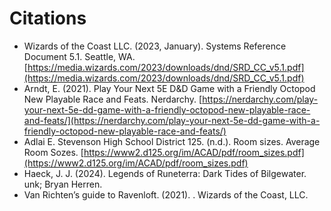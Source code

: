# Citations

- Wizards of the Coast LLC. (2023, January). Systems Reference Document 5.1. Seattle, WA. [https://media.wizards.com/2023/downloads/dnd/SRD_CC_v5.1.pdf](https://media.wizards.com/2023/downloads/dnd/SRD_CC_v5.1.pdf)
- Arndt, E. (2021). Play Your Next 5E D&D Game with a Friendly Octopod New Playable Race and Feats. Nerdarchy. [https://nerdarchy.com/play-your-next-5e-dd-game-with-a-friendly-octopod-new-playable-race-and-feats/](https://nerdarchy.com/play-your-next-5e-dd-game-with-a-friendly-octopod-new-playable-race-and-feats/)
- Adlai E. Stevenson High School District 125. (n.d.). Room sizes. Average Room Sozes. [https://www2.d125.org/im/ACAD/pdf/room_sizes.pdf](https://www2.d125.org/im/ACAD/pdf/room_sizes.pdf)
- Haeck, J. J. (2024). Legends of Runeterra: Dark Tides of Bilgewater. unk; Bryan Herren. 
- Van Richten’s guide to Ravenloft. (2021). . Wizards of the Coast, LLC. 

